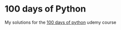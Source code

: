 # 100 days of Python

My solutions for the [100 days of python](https://www.udemy.com/course/100-days-of-code/) udemy course
